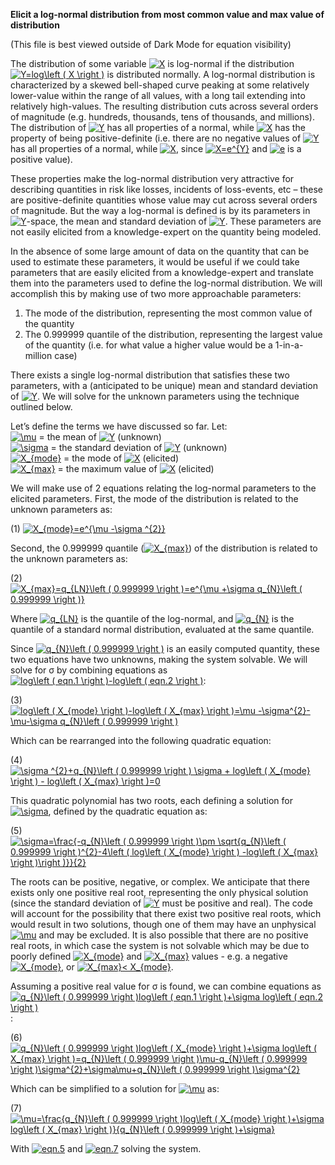 **Elicit a log-normal distribution from most common value and max value of distribution**
  
(This file is best viewed outside of Dark Mode for equation visibility)  
  
The distribution of some variable <a href="https://www.codecogs.com/eqnedit.php?latex=X" target="_blank"><img src="https://latex.codecogs.com/svg.latex?X" title="X" /></a> is log-normal if the distribution <a href="https://www.codecogs.com/eqnedit.php?latex=Y=log\left&space;(&space;X&space;\right&space;)" target="_blank"><img src="https://latex.codecogs.com/svg.latex?Y=log\left&space;(&space;X&space;\right&space;)" title="Y=log\left ( X \right )" /></a> is distributed normally. A log-normal distribution is characterized by a skewed bell-shaped curve peaking at some relatively lower-value within the range of all values, with a long tail extending into relatively high-values. The resulting distribution cuts across several orders of magnitude (e.g. hundreds, thousands, tens of thousands, and millions). The distribution of <a href="https://www.codecogs.com/eqnedit.php?latex=Y" target="_blank"><img src="https://latex.codecogs.com/svg.latex?Y" title="Y" /></a> has all properties of a normal, while <a href="https://www.codecogs.com/eqnedit.php?latex=X" target="_blank"><img src="https://latex.codecogs.com/svg.latex?X" title="X" /></a> has the property of being positive-definite (i.e. there are no negative values of <a href="https://www.codecogs.com/eqnedit.php?latex=Y" target="_blank"><img src="https://latex.codecogs.com/svg.latex?Y" title="Y" /></a> has all properties of a normal, while <a href="https://www.codecogs.com/eqnedit.php?latex=X" target="_blank"><img src="https://latex.codecogs.com/svg.latex?X" title="X" /></a>, since <a href="https://www.codecogs.com/eqnedit.php?latex=X=e^{Y}" target="_blank"><img src="https://latex.codecogs.com/svg.latex?X=e^{Y}" title="X=e^{Y}" /></a> and <a href="https://www.codecogs.com/eqnedit.php?latex=e" target="_blank"><img src="https://latex.codecogs.com/svg.latex?e" title="e" /></a> is a positive value).  
  
These properties make the log-normal distribution very attractive for describing quantities in risk like losses, incidents of loss-events, etc – these are positive-definite quantities whose value may cut across several orders of magnitude. But the way a log-normal is defined is by its parameters in <a href="https://www.codecogs.com/eqnedit.php?latex=Y" target="_blank"><img src="https://latex.codecogs.com/svg.latex?Y" title="Y" /></a>-space, the mean and standard deviation of <a href="https://www.codecogs.com/eqnedit.php?latex=Y" target="_blank"><img src="https://latex.codecogs.com/svg.latex?Y" title="Y" /></a>. These parameters are not easily elicited from a knowledge-expert on the quantity being modeled.  
  
In the absence of some large amount of data on the quantity that can be used to estimate these parameters, it would be useful if we could take parameters that are easily elicited from a knowledge-expert and translate them into the parameters used to define the log-normal distribution. We will accomplish this by making use of two more approachable parameters:  
  
1) The mode of the distribution, representing the most common value of the quantity  
2) The 0.999999 quantile of the distribution, representing the largest value of the quantity (i.e. for what value a higher value would be a 1-in-a-million case)  
  
There exists a single log-normal distribution that satisfies these two parameters, with a (anticipated to be unique) mean and standard deviation of <a href="https://www.codecogs.com/eqnedit.php?latex=Y" target="_blank"><img src="https://latex.codecogs.com/svg.latex?Y" title="Y" /></a>. We will solve for the unknown parameters using the technique outlined below.  
  
Let’s define the terms we have discussed so far. Let:  
<a href="https://www.codecogs.com/eqnedit.php?latex=\mu" target="_blank"><img src="https://latex.codecogs.com/svg.latex?\mu" title="\mu" /></a> = the mean of <a href="https://www.codecogs.com/eqnedit.php?latex=Y" target="_blank"><img src="https://latex.codecogs.com/svg.latex?Y" title="Y" /></a> (unknown)  
<a href="https://www.codecogs.com/eqnedit.php?latex=\sigma" target="_blank"><img src="https://latex.codecogs.com/svg.latex?\sigma" title="\sigma" /></a> = the standard deviation of <a href="https://www.codecogs.com/eqnedit.php?latex=Y" target="_blank"><img src="https://latex.codecogs.com/svg.latex?Y" title="Y" /></a>  (unknown)  
<a href="https://www.codecogs.com/eqnedit.php?latex=X_{mode}" target="_blank"><img src="https://latex.codecogs.com/svg.latex?X_{mode}" title="X_{mode}" /></a> = the mode of <a href="https://www.codecogs.com/eqnedit.php?latex=X" target="_blank"><img src="https://latex.codecogs.com/svg.latex?X" title="X" /></a> (elicited)  
<a href="https://www.codecogs.com/eqnedit.php?latex=X_{max}" target="_blank"><img src="https://latex.codecogs.com/svg.latex?X_{max}" title="X_{max}" /></a> = the maximum value of <a href="https://www.codecogs.com/eqnedit.php?latex=X" target="_blank"><img src="https://latex.codecogs.com/svg.latex?X" title="X" /></a> (elicited)  
  
We will make use of 2 equations relating the log-normal parameters to the elicited parameters. First, the mode of the distribution is related to the unknown parameters as:  
  
(1) <a href="https://www.codecogs.com/eqnedit.php?latex=X_{mode}=e^{\mu&space;-\sigma&space;^{2}}" target="_blank"><img src="https://latex.codecogs.com/svg.latex?X_{mode}=e^{\mu&space;-\sigma&space;^{2}}" title="X_{mode}=e^{\mu -\sigma ^{2}}" /></a>  
  
Second, the 0.999999 quantile (<a href="https://www.codecogs.com/eqnedit.php?latex=X_{max}" target="_blank"><img src="https://latex.codecogs.com/svg.latex?X_{max}" title="X_{max}" /></a>) of the distribution is related to the unknown parameters as:  
  
(2) <a href="https://www.codecogs.com/eqnedit.php?latex=X_{max}=q_{LN}\left&space;(&space;0.999999&space;\right&space;)=e^{\mu&space;&plus;\sigma&space;q_{N}\left&space;(&space;0.999999&space;\right&space;)}" target="_blank"><img src="https://latex.codecogs.com/svg.latex?X_{max}=q_{LN}\left&space;(&space;0.999999&space;\right&space;)=e^{\mu&space;&plus;\sigma&space;q_{N}\left&space;(&space;0.999999&space;\right&space;)}" title="X_{max}=q_{LN}\left ( 0.999999 \right )=e^{\mu +\sigma q_{N}\left ( 0.999999 \right )}" /></a>  
  
Where <a href="https://www.codecogs.com/eqnedit.php?latex=q_{LN}" target="_blank"><img src="https://latex.codecogs.com/svg.latex?q_{LN}" title="q_{LN}" /></a> is the quantile of the log-normal, and <a href="https://www.codecogs.com/eqnedit.php?latex=q_{N}" target="_blank"><img src="https://latex.codecogs.com/svg.latex?q_{N}" title="q_{N}" /></a> is the quantile of a standard normal distribution, evaluated at the same quantile.  
  
Since <a href="https://www.codecogs.com/eqnedit.php?latex=q_{N}\left&space;(&space;0.999999&space;\right&space;)" target="_blank"><img src="https://latex.codecogs.com/svg.latex?q_{N}\left&space;(&space;0.999999&space;\right&space;)" title="q_{N}\left ( 0.999999 \right )" /></a> is an easily computed quantity, these two equations have two unknowns, making the system solvable. We will solve for σ by combining equations as <a href="https://www.codecogs.com/eqnedit.php?latex=log\left&space;(&space;eqn.1&space;\right&space;)-log\left&space;(&space;eqn.2&space;\right&space;)" target="_blank"><img src="https://latex.codecogs.com/svg.latex?log\left&space;(&space;eqn.1&space;\right&space;)-log\left&space;(&space;eqn.2&space;\right&space;)" title="log\left ( eqn.1 \right )-log\left ( eqn.2 \right )" /></a>:  
  
(3) <a href="https://www.codecogs.com/eqnedit.php?latex=log\left&space;(&space;X_{mode}&space;\right&space;)-log\left&space;(&space;X_{max}&space;\right&space;)=\mu&space;-\sigma^{2}-\mu-\sigma&space;q_{N}\left&space;(&space;0.999999&space;\right&space;)" target="_blank"><img src="https://latex.codecogs.com/svg.latex?log\left&space;(&space;X_{mode}&space;\right&space;)-log\left&space;(&space;X_{max}&space;\right&space;)=\mu&space;-\sigma^{2}-\mu-\sigma&space;q_{N}\left&space;(&space;0.999999&space;\right&space;)" title="log\left ( X_{mode} \right )-log\left ( X_{max} \right )=\mu -\sigma^{2}-\mu-\sigma q_{N}\left ( 0.999999 \right )" /></a>  
  
Which can be rearranged into the following quadratic equation:  
  
(4) <a href="https://www.codecogs.com/eqnedit.php?latex=\sigma&space;^{2}&plus;q_{N}\left&space;(&space;0.999999&space;\right&space;)&space;\sigma&space;&plus;&space;log\left&space;(&space;X_{mode}&space;\right&space;)&space;-&space;log\left&space;(&space;X_{max}&space;\right&space;)=0" target="_blank"><img src="https://latex.codecogs.com/svg.latex?\sigma&space;^{2}&plus;q_{N}\left&space;(&space;0.999999&space;\right&space;)&space;\sigma&space;&plus;&space;log\left&space;(&space;X_{mode}&space;\right&space;)&space;-&space;log\left&space;(&space;X_{max}&space;\right&space;)=0" title="\sigma ^{2}+q_{N}\left ( 0.999999 \right ) \sigma + log\left ( X_{mode} \right ) - log\left ( X_{max} \right )=0" /></a>  
  
This quadratic polynomial has two roots, each defining a solution for <a href="https://www.codecogs.com/eqnedit.php?latex=\sigma" target="_blank"><img src="https://latex.codecogs.com/svg.latex?\sigma" title="\sigma" /></a>, defined by the quadratic equation as:  
  
(5) <a href="https://www.codecogs.com/eqnedit.php?latex=\sigma=\frac{-q_{N}\left&space;(&space;0.999999&space;\right&space;)\pm&space;\sqrt{q_{N}\left&space;(&space;0.999999&space;\right&space;)^{2}-4\left&space;(&space;log\left&space;(&space;X_{mode}&space;\right&space;)&space;-log\left&space;(&space;X_{max}&space;\right&space;)\right&space;)}}{2}" target="_blank"><img src="https://latex.codecogs.com/svg.latex?\sigma=\frac{-q_{N}\left&space;(&space;0.999999&space;\right&space;)\pm&space;\sqrt{q_{N}\left&space;(&space;0.999999&space;\right&space;)^{2}-4\left&space;(&space;log\left&space;(&space;X_{mode}&space;\right&space;)&space;-log\left&space;(&space;X_{max}&space;\right&space;)\right&space;)}}{2}" title="\sigma=\frac{-q_{N}\left ( 0.999999 \right )\pm \sqrt{q_{N}\left ( 0.999999 \right )^{2}-4\left ( log\left ( X_{mode} \right ) -log\left ( X_{max} \right )\right )}}{2}" /></a>  
  
The roots can be positive, negative, or complex. We anticipate that there exists only one positive real root, representing the only physical solution (since the standard deviation of <a href="https://www.codecogs.com/eqnedit.php?latex=Y" target="_blank"><img src="https://latex.codecogs.com/svg.latex?Y" title="Y" /></a> must be positive and real). The code will account for the possibility that there exist two positive real roots, which would result in two solutions, though one of them may have an unphysical <a href="https://www.codecogs.com/eqnedit.php?latex=\mu" target="_blank"><img src="https://latex.codecogs.com/svg.latex?\mu" title="\mu" /></a> and may be excluded. It is also possible that there are no positive real roots, in which case the system is not solvable which may be due to poorly defined  <a href="https://www.codecogs.com/eqnedit.php?latex=X_{mode}" target="_blank"><img src="https://latex.codecogs.com/svg.latex?X_{mode}" title="X_{mode}" /></a> and <a href="https://www.codecogs.com/eqnedit.php?latex=X_{max}" target="_blank"><img src="https://latex.codecogs.com/svg.latex?X_{max}" title="X_{max}" /></a> values - e.g. a negative <a href="https://www.codecogs.com/eqnedit.php?latex=X_{mode}" target="_blank"><img src="https://latex.codecogs.com/svg.latex?X_{mode}" title="X_{mode}" /></a>, or <a href="https://www.codecogs.com/eqnedit.php?latex=X_{max}<&space;X_{mode}" target="_blank"><img src="https://latex.codecogs.com/svg.latex?X_{max}<&space;X_{mode}" title="X_{max}< X_{mode}" /></a>.  
  
Assuming a positive real value for σ is found, we can combine equations as <a href="https://www.codecogs.com/eqnedit.php?latex=q_{N}\left&space;(&space;0.999999&space;\right&space;)log\left&space;(&space;eqn.1&space;\right&space;)&plus;\sigma&space;log\left&space;(&space;eqn.2&space;\right&space;)" target="_blank"><img src="https://latex.codecogs.com/svg.latex?q_{N}\left&space;(&space;0.999999&space;\right&space;)log\left&space;(&space;eqn.1&space;\right&space;)&plus;\sigma&space;log\left&space;(&space;eqn.2&space;\right&space;)" title="q_{N}\left ( 0.999999 \right )log\left ( eqn.1 \right )+\sigma log\left ( eqn.2 \right )" /></a>:  
  
(6) <a href="https://www.codecogs.com/eqnedit.php?latex=q_{N}\left&space;(&space;0.999999&space;\right&space;)log\left&space;(&space;X_{mode}&space;\right&space;)&plus;\sigma&space;log\left&space;(&space;X_{max}&space;\right&space;)=q_{N}\left&space;(&space;0.999999&space;\right&space;)\mu-q_{N}\left&space;(&space;0.999999&space;\right&space;)\sigma^{2}&plus;\sigma\mu&plus;q_{N}\left&space;(&space;0.999999&space;\right&space;)\sigma^{2}" target="_blank"><img src="https://latex.codecogs.com/svg.latex?q_{N}\left&space;(&space;0.999999&space;\right&space;)log\left&space;(&space;X_{mode}&space;\right&space;)&plus;\sigma&space;log\left&space;(&space;X_{max}&space;\right&space;)=q_{N}\left&space;(&space;0.999999&space;\right&space;)\mu-q_{N}\left&space;(&space;0.999999&space;\right&space;)\sigma^{2}&plus;\sigma\mu&plus;q_{N}\left&space;(&space;0.999999&space;\right&space;)\sigma^{2}" title="q_{N}\left ( 0.999999 \right )log\left ( X_{mode} \right )+\sigma log\left ( X_{max} \right )=q_{N}\left ( 0.999999 \right )\mu-q_{N}\left ( 0.999999 \right )\sigma^{2}+\sigma\mu+q_{N}\left ( 0.999999 \right )\sigma^{2}" /></a>  
  
Which can be simplified to a solution for <a href="https://www.codecogs.com/eqnedit.php?latex=\mu" target="_blank"><img src="https://latex.codecogs.com/svg.latex?\mu" title="\mu" /></a> as:  
  
(7) <a href="https://www.codecogs.com/eqnedit.php?latex=\mu=\frac{q_{N}\left&space;(&space;0.999999&space;\right&space;)log\left&space;(&space;X_{mode}&space;\right&space;)&plus;\sigma&space;log\left&space;(&space;X_{max}&space;\right&space;)}{q_{N}\left&space;(&space;0.999999&space;\right&space;)&plus;\sigma}" target="_blank"><img src="https://latex.codecogs.com/svg.latex?\mu=\frac{q_{N}\left&space;(&space;0.999999&space;\right&space;)log\left&space;(&space;X_{mode}&space;\right&space;)&plus;\sigma&space;log\left&space;(&space;X_{max}&space;\right&space;)}{q_{N}\left&space;(&space;0.999999&space;\right&space;)&plus;\sigma}" title="\mu=\frac{q_{N}\left ( 0.999999 \right )log\left ( X_{mode} \right )+\sigma log\left ( X_{max} \right )}{q_{N}\left ( 0.999999 \right )+\sigma}" /></a>  
  
With <a href="https://www.codecogs.com/eqnedit.php?latex=eqn.5" target="_blank"><img src="https://latex.codecogs.com/svg.latex?eqn.5" title="eqn.5" /></a> and <a href="https://www.codecogs.com/eqnedit.php?latex=eqn.7" target="_blank"><img src="https://latex.codecogs.com/svg.latex?eqn.7" title="eqn.7" /></a> solving the system.